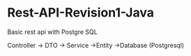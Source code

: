 # Rest-API-Revision1-Java

Basic rest api with Postgre SQL

Controller -> DTO -> Service ->Entity ->Database (Postgresql)
